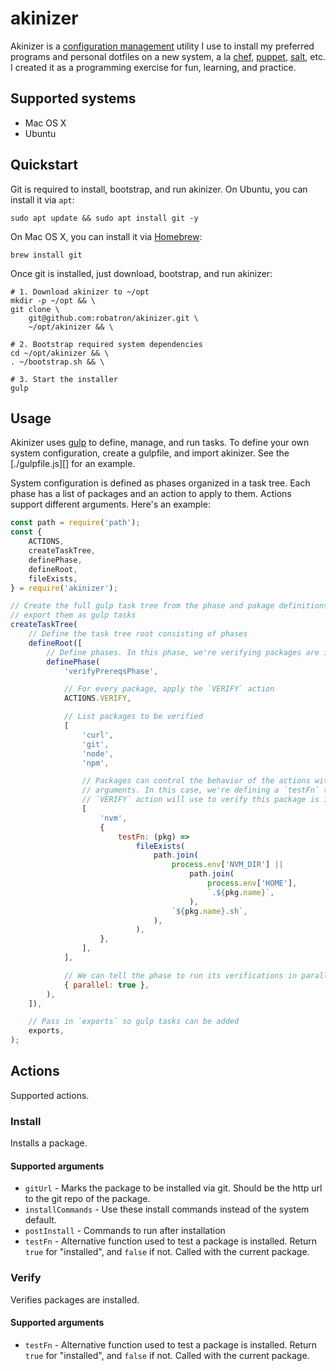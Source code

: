 # akinizer

Akinizer is a [configuration management](https://en.wikipedia.org/wiki/Configuration_management) utility I use to install my preferred programs and personal dotfiles on a new system, a la [chef](https://www.chef.io/), [puppet](https://puppet.com/), [salt](https://www.saltstack.com/), etc. I created it as a programming exercise for fun, learning, and practice.

## Supported systems

-   Mac OS X
-   Ubuntu

## Quickstart

Git is required to install, bootstrap, and run akinizer. On Ubuntu, you can install it via `apt`:

    sudo apt update && sudo apt install git -y

On Mac OS X, you can install it via [Homebrew](https://brew.sh/):

    brew install git

Once git is installed, just download, bootstrap, and run akinizer:

    # 1. Download akinizer to ~/opt
    mkdir -p ~/opt && \
    git clone \
        git@github.com:robatron/akinizer.git \
        ~/opt/akinizer && \

    # 2. Bootstrap required system dependencies
    cd ~/opt/akinizer && \
    . ~/bootstrap.sh && \

    # 3. Start the installer
    gulp

## Usage

Akinizer uses [gulp](https://gulpjs.com/) to define, manage, and run tasks. To define your own system configuration, create a gulpfile, and import akinizer. See the [./gulpfile.js][] for an example.

System configuration is defined as phases organized in a task tree. Each phase has a list of packages and an action to apply to them. Actions support different arguments. Here's an example:

```js
const path = require('path');
const {
    ACTIONS,
    createTaskTree,
    definePhase,
    defineRoot,
    fileExists,
} = require('akinizer');

// Create the full gulp task tree from the phase and pakage definitions, then
// export them as gulp tasks
createTaskTree(
    // Define the task tree root consisting of phases
    defineRoot([
        // Define phases. In this phase, we're verifying packages are installed.
        definePhase(
            'verifyPrereqsPhase',

            // For every package, apply the `VERIFY` action
            ACTIONS.VERIFY,

            // List packages to be verified
            [
                'curl',
                'git',
                'node',
                'npm',

                // Packages can control the behavior of the actions with action
                // arguments. In this case, we're defining a `testFn` that the
                // `VERIFY` action will use to verify this package is installed
                [
                    'nvm',
                    {
                        testFn: (pkg) =>
                            fileExists(
                                path.join(
                                    process.env['NVM_DIR'] ||
                                        path.join(
                                            process.env['HOME'],
                                            `.${pkg.name}`,
                                        ),
                                    `${pkg.name}.sh`,
                                ),
                            ),
                    },
                ],
            ],

            // We can tell the phase to run its verifications in parallel
            { parallel: true },
        ),
    ]),

    // Pass in `exports` so gulp tasks can be added
    exports,
);
```

## Actions

Supported actions.

### Install

Installs a package.

#### Supported arguments

-   `gitUrl` - Marks the package to be installed via git. Should be the http url to the git repo of the package.
-   `installCommands` - Use these install commands instead of the system default.
-   `postInstall` - Commands to run after installation
-   `testFn` - Alternative function used to test a package is installed. Return `true` for "installed", and `false` if not. Called with the current package.

### Verify

Verifies packages are installed.

#### Supported arguments

-   `testFn` - Alternative function used to test a package is installed. Return `true` for "installed", and `false` if not. Called with the current package.
